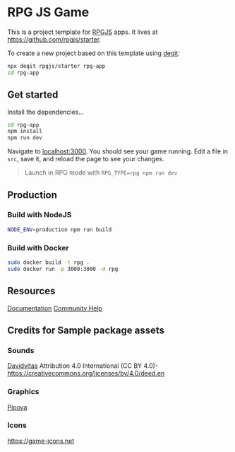 # RPG JS Game

This is a project template for [RPGJS](https://rpgjs.dev) apps. It lives at https://github.com/rpgjs/starter.

To create a new project based on this template using [degit](https://github.com/Rich-Harris/degit):

```bash
npx degit rpgjs/starter rpg-app
cd rpg-app
```
## Get started

Install the dependencies...

```bash
cd rpg-app
npm install
npm run dev
```

Navigate to [localhost:3000](http://localhost:3000). You should see your game running. Edit a file in `src`, save it, and reload the page to see your changes.

> Launch in RPG mode with `RPG_TYPE=rpg npm run dev`

## Production

### Build with NodeJS

```bash
NODE_ENV=production npm run build
```

### Build with Docker

```bash
sudo docker build -t rpg .
sudo docker run -p 3000:3000 -d rpg
```

## Resources

[Documentation](https://docs.rpgjs.dev)
[Community Help](https://community.rpgjs.dev)

## Credits for Sample package assets

### Sounds

[Davidvitas](https://www.davidvitas.com/portfolio/2016/5/12/rpg-music-pack)
Attribution 4.0 International (CC BY 4.0)- https://creativecommons.org/licenses/by/4.0/deed.en

### Graphics

[Pipoya](https://pipoya.itch.io)

### Icons

https://game-icons.net